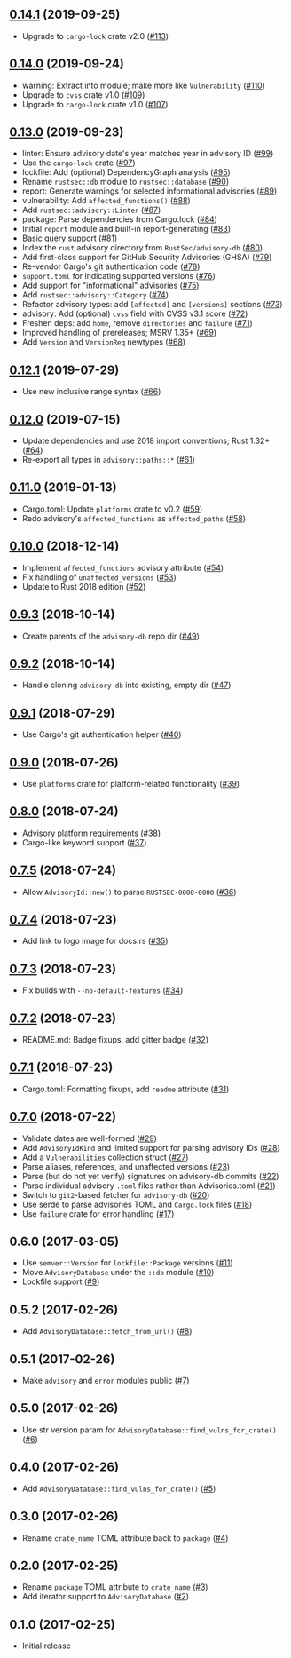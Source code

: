 ## [0.14.1] (2019-09-25)

- Upgrade to `cargo-lock` crate v2.0 ([#113])

## [0.14.0] (2019-09-24)

- warning: Extract into module; make more like `Vulnerability` ([#110])
- Upgrade to `cvss` crate v1.0 ([#109])
- Upgrade to `cargo-lock` crate v1.0 ([#107])

## [0.13.0] (2019-09-23)

- linter: Ensure advisory date's year matches year in advisory ID ([#99])
- Use the `cargo-lock` crate ([#97])
- lockfile: Add (optional) DependencyGraph analysis ([#95])
- Rename `rustsec::db` module to `rustsec::database` ([#90])
- report: Generate warnings for selected informational advisories ([#89])
- vulnerability: Add `affected_functions()` ([#88])
- Add `rustsec::advisory::Linter` ([#87])
- package: Parse dependencies from Cargo.lock ([#84])
- Initial `report` module and built-in report-generating ([#83])
- Basic query support ([#81])
- Index the `rust` advisory directory from `RustSec/advisory-db` ([#80])
- Add first-class support for GitHub Security Advisories (GHSA) ([#79])
- Re-vendor Cargo's git authentication code ([#78])
- `support.toml` for indicating supported versions ([#76])
- Add support for "informational" advisories ([#75])
- Add `rustsec::advisory::Category` ([#74])
- Refactor advisory types: add `[affected]` and `[versions]` sections ([#73])
- advisory: Add (optional) `cvss` field with CVSS v3.1 score ([#72])
- Freshen deps: add `home`, remove `directories` and `failure` ([#71])
- Improved handling of prereleases; MSRV 1.35+ ([#69])
- Add `Version` and `VersionReq` newtypes ([#68])

## [0.12.1] (2019-07-29)

- Use new inclusive range syntax ([#66])

## [0.12.0] (2019-07-15)

- Update dependencies and use 2018 import conventions; Rust 1.32+ ([#64])
- Re-export all types in `advisory::paths::*` ([#61])

## [0.11.0] (2019-01-13)

- Cargo.toml: Update `platforms` crate to v0.2 ([#59])
- Redo advisory's `affected_functions` as `affected_paths` ([#58])

## [0.10.0] (2018-12-14)

- Implement `affected_functions` advisory attribute ([#54])
- Fix handling of `unaffected_versions` ([#53])
- Update to Rust 2018 edition ([#52])

## [0.9.3] (2018-10-14)

- Create parents of the `advisory-db` repo dir  ([#49])

## [0.9.2] (2018-10-14)

- Handle cloning `advisory-db` into existing, empty dir ([#47])

## [0.9.1] (2018-07-29)

- Use Cargo's git authentication helper ([#40])

## [0.9.0] (2018-07-26)

- Use `platforms` crate for platform-related functionality ([#39])

## [0.8.0] (2018-07-24)

- Advisory platform requirements ([#38])
- Cargo-like keyword support ([#37])

## [0.7.5] (2018-07-24)

- Allow `AdvisoryId::new()` to parse `RUSTSEC-0000-0000` ([#36])

## [0.7.4] (2018-07-23)

- Add link to logo image for docs.rs ([#35])

## [0.7.3] (2018-07-23)

- Fix builds with `--no-default-features` ([#34])

## [0.7.2] (2018-07-23)

- README.md: Badge fixups, add gitter badge ([#32])

## [0.7.1] (2018-07-23)

- Cargo.toml: Formatting fixups, add `readme` attribute ([#31])

## [0.7.0] (2018-07-22)

- Validate dates are well-formed ([#29])
- Add `AdvisoryIdKind` and limited support for parsing advisory IDs ([#28])
- Add a `Vulnerabilities` collection struct ([#27])
- Parse aliases, references, and unaffected versions ([#23])
- Parse (but do not yet verify) signatures on advisory-db commits ([#22])
- Parse individual advisory `.toml` files rather than Advisories.toml ([#21])
- Switch to `git2`-based fetcher for `advisory-db` ([#20])
- Use serde to parse advisories TOML and `Cargo.lock` files ([#18])
- Use `failure` crate for error handling ([#17])

## 0.6.0 (2017-03-05)

- Use `semver::Version` for `lockfile::Package` versions ([#11])
- Move `AdvisoryDatabase` under the `::db` module ([#10])
- Lockfile support ([#9])

## 0.5.2 (2017-02-26)

- Add `AdvisoryDatabase::fetch_from_url()` ([#8])

## 0.5.1 (2017-02-26)

- Make `advisory` and `error` modules public ([#7])

## 0.5.0 (2017-02-26)

- Use str version param for `AdvisoryDatabase::find_vulns_for_crate()` ([#6])

## 0.4.0 (2017-02-26)

- Add `AdvisoryDatabase::find_vulns_for_crate()` ([#5])

## 0.3.0 (2017-02-26)

- Rename `crate_name` TOML attribute back to `package` ([#4])

## 0.2.0 (2017-02-25)

- Rename `package` TOML attribute to `crate_name` ([#3])
- Add iterator support to `AdvisoryDatabase` ([#2])

## 0.1.0 (2017-02-25)

- Initial release

[0.14.1]: https://github.com/RustSec/rustsec-crate/pull/114
[#113]: https://github.com/RustSec/rustsec-crate/pull/113
[0.14.0]: https://github.com/RustSec/rustsec-crate/pull/111
[#110]: https://github.com/RustSec/rustsec-crate/pull/110
[#109]: https://github.com/RustSec/rustsec-crate/pull/109
[#107]: https://github.com/RustSec/rustsec-crate/pull/107
[0.13.0]: https://github.com/RustSec/rustsec-crate/pull/103
[#99]: https://github.com/RustSec/rustsec-crate/pull/99
[#97]: https://github.com/RustSec/rustsec-crate/pull/97
[#95]: https://github.com/RustSec/rustsec-crate/pull/95
[#90]: https://github.com/RustSec/rustsec-crate/pull/90
[#89]: https://github.com/RustSec/rustsec-crate/pull/89
[#88]: https://github.com/RustSec/rustsec-crate/pull/88
[#87]: https://github.com/RustSec/rustsec-crate/pull/87
[#84]: https://github.com/RustSec/rustsec-crate/pull/84
[#83]: https://github.com/RustSec/rustsec-crate/pull/83
[#81]: https://github.com/RustSec/rustsec-crate/pull/81
[#80]: https://github.com/RustSec/rustsec-crate/pull/80
[#79]: https://github.com/RustSec/rustsec-crate/pull/79
[#78]: https://github.com/RustSec/rustsec-crate/pull/78
[#76]: https://github.com/RustSec/rustsec-crate/pull/76
[#75]: https://github.com/RustSec/rustsec-crate/pull/75
[#74]: https://github.com/RustSec/rustsec-crate/pull/74
[#73]: https://github.com/RustSec/rustsec-crate/pull/73
[#72]: https://github.com/RustSec/rustsec-crate/pull/72
[#71]: https://github.com/RustSec/rustsec-crate/pull/71
[#69]: https://github.com/RustSec/rustsec-crate/pull/69
[#68]: https://github.com/RustSec/rustsec-crate/pull/68
[0.12.1]: https://github.com/RustSec/rustsec-crate/pull/67
[#66]: https://github.com/RustSec/rustsec-crate/pull/66
[0.12.0]: https://github.com/RustSec/rustsec-crate/pull/65
[#64]: https://github.com/RustSec/rustsec-crate/pull/64
[#61]: https://github.com/RustSec/rustsec-crate/pull/61
[0.11.0]: https://github.com/RustSec/rustsec-crate/pull/60
[#59]: https://github.com/RustSec/rustsec-crate/pull/58
[#58]: https://github.com/RustSec/rustsec-crate/pull/59
[0.10.0]: https://github.com/RustSec/rustsec-crate/pull/56
[#54]: https://github.com/RustSec/rustsec-crate/pull/54
[#53]: https://github.com/RustSec/rustsec-crate/pull/53
[#52]: https://github.com/RustSec/rustsec-crate/pull/52
[0.9.3]: https://github.com/RustSec/rustsec-crate/pull/50
[#49]: https://github.com/RustSec/rustsec-crate/pull/49
[0.9.2]: https://github.com/RustSec/rustsec-crate/pull/48
[#47]: https://github.com/RustSec/rustsec-crate/pull/47
[0.9.1]: https://github.com/RustSec/rustsec-crate/compare/v0.9.0...v0.9.1
[#40]: https://github.com/RustSec/rustsec-crate/pull/40
[0.9.0]: https://github.com/RustSec/rustsec-crate/compare/v0.8.0...v0.9.0
[#39]: https://github.com/RustSec/rustsec-crate/pull/39
[0.8.0]: https://github.com/RustSec/rustsec-crate/compare/v0.7.5...v0.8.0
[#38]: https://github.com/RustSec/rustsec-crate/pull/38
[#37]: https://github.com/RustSec/rustsec-crate/pull/37
[0.7.5]: https://github.com/RustSec/rustsec-crate/compare/v0.7.4...v0.7.5
[#36]: https://github.com/RustSec/rustsec-crate/pull/36
[0.7.4]: https://github.com/RustSec/rustsec-crate/compare/v0.7.3...v0.7.4
[#35]: https://github.com/RustSec/rustsec-crate/pull/35
[0.7.3]: https://github.com/RustSec/rustsec-crate/compare/v0.7.2...v0.7.3
[#34]: https://github.com/RustSec/rustsec-crate/pull/34
[0.7.2]: https://github.com/RustSec/rustsec-crate/compare/v0.7.1...v0.7.2
[#32]: https://github.com/RustSec/rustsec-crate/pull/32
[0.7.1]: https://github.com/RustSec/rustsec-crate/compare/v0.7.0...v0.7.1
[#31]: https://github.com/RustSec/rustsec-crate/pull/31
[0.7.0]: https://github.com/RustSec/rustsec-crate/compare/v0.6.0...v0.7.0
[#29]: https://github.com/RustSec/rustsec-crate/pull/29
[#28]: https://github.com/RustSec/rustsec-crate/pull/28
[#27]: https://github.com/RustSec/rustsec-crate/pull/27
[#23]: https://github.com/RustSec/rustsec-crate/pull/23
[#22]: https://github.com/RustSec/rustsec-crate/pull/22
[#21]: https://github.com/RustSec/rustsec-crate/pull/21
[#20]: https://github.com/RustSec/rustsec-crate/pull/20
[#18]: https://github.com/RustSec/rustsec-crate/pull/18
[#17]: https://github.com/RustSec/rustsec-crate/pull/17
[#11]: https://github.com/RustSec/rustsec-crate/pull/11
[#10]: https://github.com/RustSec/rustsec-crate/pull/10
[#9]: https://github.com/RustSec/rustsec-crate/pull/9
[#8]: https://github.com/RustSec/rustsec-crate/pull/8
[#7]: https://github.com/RustSec/rustsec-crate/pull/7
[#6]: https://github.com/RustSec/rustsec-crate/pull/6
[#5]: https://github.com/RustSec/rustsec-crate/pull/5
[#4]: https://github.com/RustSec/rustsec-crate/pull/4
[#3]: https://github.com/RustSec/rustsec-crate/pull/3
[#2]: https://github.com/RustSec/rustsec-crate/pull/2
